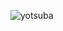 ![yotsuba](https://user-images.githubusercontent.com/110909033/183645053-377fee4d-611e-42df-a4eb-df9b7e5d0d39.png)
